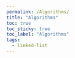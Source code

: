 ```yaml
---
permalink: /Algorithms/
title: "Algorithms"
toc: true
toc_sticky: true
toc_label: "Algorithms"
tags:
  - linked-list
---
```

